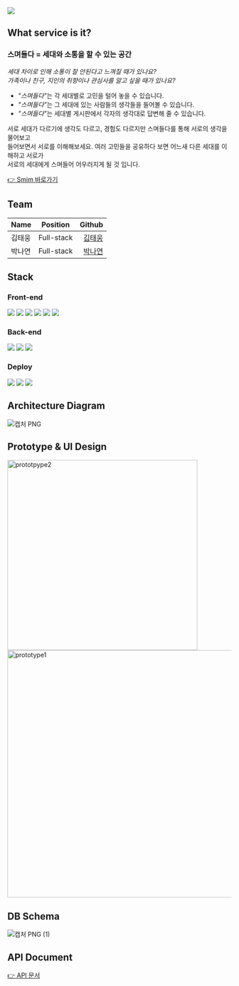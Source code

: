 ![](https://user-images.githubusercontent.com/65156388/191724846-e79ef17e-b3fb-40f6-847a-a54ac5a315ca.PNG)
## What service is it?
### 스며들다 = 세대와 소통을 할 수 있는 공간  

*세대 차이로 인해 소통이 잘 안된다고 느껴질 때가 있나요?  
가족이나 친구, 지인의 취향이나 관심사를 알고 싶을 때가 있나요?*

   * <em>"스며들다"</em>는 각 세대별로 고민을 털어 놓을 수 있습니다.  
   * <em>"스며들다"</em>는 그 세대에 있는 사람들의 생각들을 들어볼 수 있습니다.
   * <em>"스며들다"</em>는 세대별 게시판에서 각자의 생각대로 답변해 줄 수 있습니다.


서로 세대가 다르기에 생각도 다르고, 경험도 다르지만 스며들다를 통해 서로의 생각을 물어보고  
들어보면서 서로를 이해해보세요.  여러 고민들을 공유하다 보면 어느새 다른 세대를 이해하고 서로가  
서로의 세대에게 스며들어 어우러지게 될 것 입니다.

[👉 Smim 바로가기](https://smim.kro.kr/)

## Team
| Name | Position | Github |
|---|:---:|---:|
| 김태웅 | Full-stack | [김태웅](https://github.com/peacemaker474) |
| 박나연 | Full-stack | [박나연](https://github.com/nayeon-hub) |

## Stack
### **Front-end**
<img src="https://img.shields.io/badge/React-61DAFB?style=for-the-badge&logo=React&logoColor=black"> <img src="https://img.shields.io/badge/Redux-764ABC?style=for-the-badge&logo=Redux&logoColor=white"> <img src="https://img.shields.io/badge/ReactRouter-CA4245?style=for-the-badge&logo=ReactRouter&logoColor=white"> <img src="https://img.shields.io/badge/Axios-5A29E4?style=for-the-badge&logo=Axios&logoColor=white"> <img src="https://img.shields.io/badge/StyledComponents-DB7093?style=for-the-badge&logo=styledComponents&logoColor=white"> <img src="https://img.shields.io/badge/ReactQuery-FF4154?style=for-the-badge&logo=ReactQuery&logoColor=white">

### **Back-end**
<img src="https://img.shields.io/badge/Node.js-339933?style=for-the-badge&logo=Node.js&logoColor=white"> <img src="https://img.shields.io/badge/Express-000000?style=for-the-badge&logo=Express&logoColor=white"> <img src="https://img.shields.io/badge/MongoDB-47A248?style=for-the-badge&logo=MongoDB&logoColor=white">

### **Deploy**
<img src="https://img.shields.io/badge/Amazon EC2-FF9900?style=for-the-badge&logo=Amazon EC2&logoColor=white"> <img src="https://img.shields.io/badge/Amazon S3-569A31?style=for-the-badge&logo=Amazon S3&logoColor=white"> <img src="https://img.shields.io/badge/Amazon PM2-B037A?style=for-the-badge&logo=Amazon PM2&logoColor=white">

## Architecture Diagram
![캡처 PNG](https://user-images.githubusercontent.com/65156388/191733556-1ff554cd-a335-4ae9-98e3-92c224405cff.png)

## Prototype & UI Design
<img width="427" alt="prototpype2" src="https://user-images.githubusercontent.com/65156388/191736291-2fdfc68c-5b65-47cf-871f-d7e1891ea8fb.PNG">  <img width="555" alt="prototype1" src="https://user-images.githubusercontent.com/65156388/191736301-7a3db850-f672-4685-913b-59d59b8043a2.PNG">

## DB Schema
![캡처 PNG (1)](https://user-images.githubusercontent.com/65156388/191733584-e6209cee-103e-4866-b063-436b65e67508.png)


## API Document
[👉 API 문서](https://github.com/nayeon-hub/smim/wiki/API)
